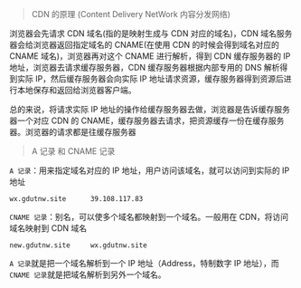 > CDN 的原理 (Content Delivery NetWork 内容分发网络)

浏览器会先请求 CDN 域名(指的是映射生成与 CDN 对应的域名)，CDN 域名服务器会给浏览器返回指定域名的 CNAME(在使用 CDN 的时候会得到域名对应的 CNAME 域名)，浏览器再对这个 CNAME 进行解析，得到 CDN 缓存服务器的 IP 地址，浏览器去请求缓存服务器，CDN 缓存服务器根据内部专用的 DNS 解析得到实际 IP，然后缓存服务器会向实际 IP 地址请求资源，缓存服务器得到资源后进行本地保存和返回给浏览器客户端。

总的来说，将请求实际 IP 地址的操作给缓存服务器去做，浏览器是告诉缓存服务器一个对应 CDN 的 CNAME，缓存服务器去请求，把资源缓存一份在缓存服务器。浏览器的请求都是往缓存服务器

> A 记录 和 CNAME 记录

`A 记录`：用来指定域名对应的 IP 地址，用户访问该域名，就可以访问到实际的 IP 地址

```
wx.gdutnw.site      39.108.117.83
```

`CNAME 记录`：别名，可以使多个域名都映射到一个域名。一般用在 CDN，将访问域名映射到 CDN 域名

```
new.gdutnw.site     wx.gdutnw.site
```

`A 记录`就是把一个域名解析到一个 IP 地址（Address，特制数字 IP 地址），而`CNAME 记录`就是把域名解析到另外一个域名。
